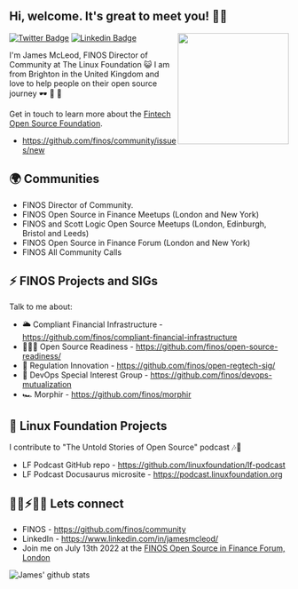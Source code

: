 ## Hi, welcome. It's great to meet you! 👋🏻

<img align='right' src='https://github.com/finos/branding/blob/master/finos-logos/icon-wordmark/FINOS_Icon_Wordmark_RGB.png?raw=true' width='200"'>

[![Twitter Badge](https://img.shields.io/badge/-@mcleo_d-1ca0f1?style=flat-square&labelColor=1ca0f1&logo=twitter&logoColor=white&link=https://twitter.com/mcleo_d)](https://twitter.com/mcleo_d) [![Linkedin Badge](https://img.shields.io/badge/-jamesmcleod-blue?style=flat-square&logo=Linkedin&logoColor=white&link=https://www.linkedin.com/in/jamesmcleod/)](https://www.linkedin.com/in/jamesmcleod/)

I'm James McLeod, FINOS Director of Community at The Linux Foundation 😺 I am from Brighton in the United Kingdom and love to help people on their open source journey 🕶 🐳 🦀

Get in touch to learn more about the [Fintech Open Source Foundation](https://www.finos.org/).
- https://github.com/finos/community/issues/new 

## 🌍 Communities
- FINOS Director of Community.
- FINOS Open Source in Finance Meetups (London and New York)
- FINOS and Scott Logic Open Source Meetups (London, Edinburgh, Bristol and Leeds)
- FINOS Open Source in Finance Forum (London and New York)
- FINOS All Community Calls

## ⚡️ FINOS Projects and SIGs
Talk to me about:
- 🌥 Compliant Financial Infrastructure - https://github.com/finos/compliant-financial-infrastructure
- ⛹🏻‍♀️ Open Source Readiness - https://github.com/finos/open-source-readiness/
- 🔐 Regulation Innovation - https://github.com/finos/open-regtech-sig/
- 🤖 DevOps Special Interest Group - https://github.com/finos/devops-mutualization
- 🏎 Morphir - https://github.com/finos/morphir

## 👾 Linux Foundation Projects 
I contribute to "The Untold Stories of Open Source" podcast 🎶📣
- LF Podcast GitHub repo - https://github.com/linuxfoundation/lf-podcast
- LF Podcast Docusaurus microsite - https://podcast.linuxfoundation.org

## 🤜🏻⚡️🤛🏻 Lets connect 
- FINOS - https://github.com/finos/community
- LinkedIn - https://www.linkedin.com/in/jamesmcleod/
- Join me on July 13th 2022 at the [FINOS Open Source in Finance Forum, London](https://events.linuxfoundation.org/open-source-finance-forum-london/?utm_campaign=OSFF%20London%202022&utm_source=jamesemail)


![James' github stats](https://github-readme-stats.vercel.app/api?username=mcleo-d&hide=["issues"]&show_icons=true)
